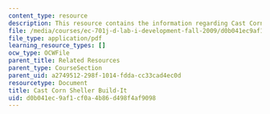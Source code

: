 ```yaml
---
content_type: resource
description: This resource contains the information regarding Cast Corn Sheller Build-It.
file: /media/courses/ec-701j-d-lab-i-development-fall-2009/d0b041ec9af1cf0a4b86d498f4af9098_MITEC_701JF09_corncst_build.pdf
file_type: application/pdf
learning_resource_types: []
ocw_type: OCWFile
parent_title: Related Resources
parent_type: CourseSection
parent_uid: a2749512-298f-1014-fdda-cc33cad4ec0d
resourcetype: Document
title: Cast Corn Sheller Build-It
uid: d0b041ec-9af1-cf0a-4b86-d498f4af9098
---
```


